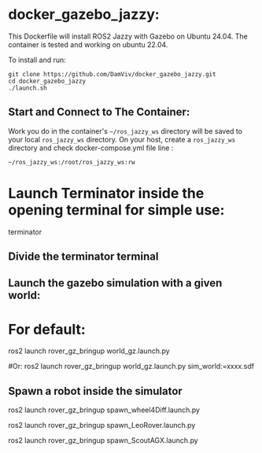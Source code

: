 # docker_gazebo_jazzy:

This Dockerfile will install ROS2 Jazzy with Gazebo on Ubuntu 24.04.
The container is tested and working on ubuntu 22.04.

To install and run:

    git clone https://github.com/DamViv/docker_gazebo_jazzy.git
    cd docker_gazebo_jazzy
    ./launch.sh



## Start and Connect to The Container:

Work you do in the container's `~/ros_jazzy_ws` directory will be saved to your local `ros_jazzy_ws` directory. On your host, create a `ros_jazzy_ws` directory and check docker-compose.yml file line :
    
    ~/ros_jazzy_ws:/root/ros_jazzy_ws:rw


# Launch Terminator inside the opening terminal for simple use: 
terminator

## Divide the terminator terminal 

## Launch the gazebo simulation with a given world:
# For default:
ros2 launch rover_gz_bringup world_gz.launch.py

#Or:
ros2 launch rover_gz_bringup world_gz.launch.py sim_world:=xxxx.sdf


## Spawn a robot inside the simulator
ros2 launch rover_gz_bringup spawn_wheel4Diff.launch.py 

ros2 launch rover_gz_bringup spawn_LeoRover.launch.py 

ros2 launch rover_gz_bringup spawn_ScoutAGX.launch.py



